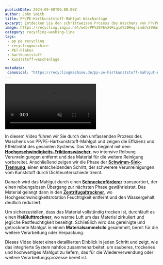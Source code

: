 ```yaml
---
publishDate: 2024-09-08T00:00:00Z
author: John Smith
title: PP/PE-Hartkunststoff-Mahlgut Waschanlage
excerpt: Entdecken Sie den schrittweisen Prozess des Waschens von PP/PE-Hartkunststoff-Mahlgut in unserem detaillierten Video mit fortschrittlichen Reinigungs- und Trocknungssystemen.
image: https://recycling.imgix.net/web/PP%20PE%20Rigid%20Regrinds%20Washing%20Line.jpg?fit=crop&auto=format,compress&fm=webp
category: recycling-washing-line
tags:
 - pp pe recycling
 - recyclingmaschine
 - PET-Flakes
 - hartkunststoff
 - kunststoff-waschanlage

metadata:
 canonical: "https://recyclingmachine.de/pp-pe-hartkunststoff-mahlgut-waschanlage"
---
```


 <link rel="stylesheet" href="https://cdn.plyr.io/3.7.2/plyr.css" />
 <video id="player" controls autoplay muted>
   <source src="https://video.525.hk/PP%20PE%20rigid%20regrinds%20washing%20plant%20in%20PA%2CUSA.mp4" type="video/mp4">
   Ihr Browser unterstützt das Video-Tag nicht.
 </video>
 <script src="https://cdn.plyr.io/3.7.2/plyr.polyfilled.js"></script>
 <script>
   document.addEventListener('DOMContentLoaded', () => {
     const player = new Plyr('#player');
   });
 </script>

In diesem Video führen wir Sie durch den umfassenden Prozess des Waschens von PP/PE-Hartkunststoff-Mahlgut und zeigen die Effizienz und Effektivität des gesamten Systems. Das Video beginnt mit dem [**Hochgeschwindigkeits-Friktionswäscher**](https://www.recyclemachine.net/friction-screw-washer-machine/.html), wo intensive Reibung Verunreinigungen entfernt und das Material für die weitere Reinigung vorbereitet. Anschließend zeigen wir die Phase der [**Schwimm-Sink-Trennung**](https://www.recyclemachine.net/sink-float-separation-tank/.html), einen entscheidenden Schritt, der schwerere Verunreinigungen vom Kunststoff durch Dichteunterschiede trennt.

Danach wird das Mahlgut durch einen [**Schneckenförderer**](https://www.recyclemachine.net/screw-conveyor/.html) transportiert, der einen reibungslosen Übergang zur nächsten Phase gewährleistet. Das Material gelangt dann in den [**Zentrifugaltrockner**](https://www.recyclemachine.net/centrifugal-dryer-dewatering-machine/.html), wo Hochgeschwindigkeitsrotation Feuchtigkeit entfernt und den Wassergehalt deutlich reduziert.

Um sicherzustellen, dass das Material vollständig trocken ist, durchläuft es einen **Heißlufttrockner**, wo warme Luft um das Material zirkuliert und jegliche Restfeuchtigkeit beseitigt. Schließlich wird das gereinigte und getrocknete Mahlgut in einem **Materialsammelsilo** gesammelt, bereit für die weitere Verarbeitung oder Verpackung.

Dieses Video bietet einen detaillierten Einblick in jeden Schritt und zeigt, wie das integrierte System nahtlos zusammenarbeitet, um sauberes, trockenes und hochwertiges Mahlgut zu liefern, das für die Wiederverwendung oder weitere Verarbeitungsprozesse bereit ist.